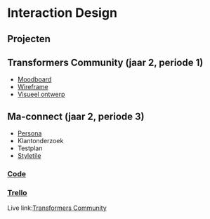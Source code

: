 # Interaction Design

## Projecten


## Transformers Community (jaar 2, periode 1)
 - <a href="https://www.canva.com/design/DAEqolCJkaU/qHFnoDW4UdomkaIYtxJKvg/view?utm_content=DAEqolCJkaU&utm_campaign=designshare&utm_medium=link2&utm_source=sharebutton">Moodboard</a>
 - <a href="https://xd.adobe.com/view/6fd39600-cbf9-469b-904c-1d680aa974c0-3a80/grid">Wireframe</a>
 - <a href="https://xd.adobe.com/view/0824c9c1-244b-4e6a-97a1-7be22e1428b0-5d77/grid">Visueel ontwerp</a>

## Ma-connect (jaar 2, periode 3)
 - <a href="https://xd.adobe.com/view/655f1f0c-256c-4b33-9d98-721d06c6075b-300c/">Persona</a>
 - Klantonderzoek
 - Testplan
 - <a href="https://xd.adobe.com/view/3c652a40-937b-42fd-aad0-c95f35c89dc8-6936/">Styletile</a>


### <a href="https://github.com/Robinzhao69/f2m5-social-responsibility">Code</a>
### <a href="https://trello.com/b/OLRgEjRi/transformers-community">Trello</a>
Live link:<a href="http://31684.hosts1.ma-cloud.nl/f2m5-team/f2m5-social-responsibility-main">Transformers Community</a>


